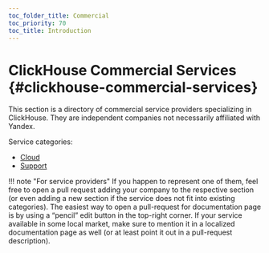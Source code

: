 ```yaml
---
toc_folder_title: Commercial
toc_priority: 70
toc_title: Introduction
---
```


# ClickHouse Commercial Services {#clickhouse-commercial-services}

This section is a directory of commercial service providers specializing in ClickHouse. They are independent companies not necessarily affiliated with Yandex.

Service categories:

-   [Cloud](../commercial/cloud.md)
-   [Support](../commercial/support.md)

!!! note "For service providers"
    If you happen to represent one of them, feel free to open a pull request adding your company to the respective section (or even adding a new section if the service does not fit into existing categories). The easiest way to open a pull-request for documentation page is by using a “pencil” edit button in the top-right corner. If your service available in some local market, make sure to mention it in a localized documentation page as well (or at least point it out in a pull-request description).

